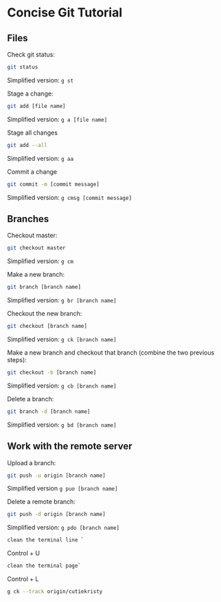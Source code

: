 # Concise Git Tutorial

## Files

Check git status:

```bash
git status
```

Simplified version: `g st`

Stage a change:

```bash
git add [file name]
```

Simplified version: `g a [file name]`

Stage all changes

```bash
git add --all
```

Simplified version: `g aa`

Commit a change

```bash
git commit -m [commit message]
```

Simplified version: `g cmsg [commit message]`

## Branches

Checkout master:

```bash
git checkout master
```

Simplified version: `g cm`

Make a new branch:

```bash
git branch [branch name]
```

Simplified version: `g br [branch name]`

Checkout the new branch:

```bash
git checkout [branch name]
```

Simplified version: `g ck [branch name]`

Make a new branch and checkout that branch (combine the two previous steps):

```bash
git checkout -b [branch name]
```

Simplified version: `g cb [branch name]`

Delete a branch:

```bash
git branch -d [branch name]
```

Simplified version: `g bd [branch name]`

## Work with the remote server

Upload a branch:

```bash
git push -u origin [branch name]
```

Simplified version `g puo [branch name]`

Delete a remote branch:

```bash
git push -d origin [branch name]
```

Simplified version: `g pdo [branch name]`

```bash
clean the terminal line `
```

Control + U

```bash
clean the terminal page`
```

Control + L

```bash
g ck --track origin/cutiekristy
```
